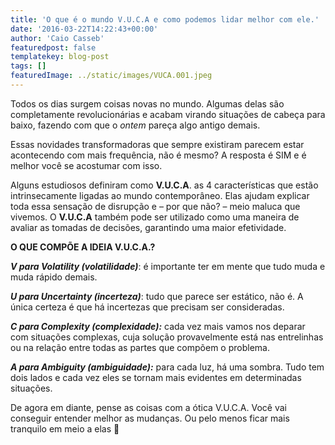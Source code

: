 ```yaml
---
title: 'O que é o mundo V.U.C.A e como podemos lidar melhor com ele.'
date: '2016-03-22T14:22:43+00:00'
author: 'Caio Casseb'
featuredpost: false
templatekey: blog-post
tags: []
featuredImage: ../static/images/VUCA.001.jpeg
---
```


Todos os dias surgem coisas novas no mundo. Algumas delas são completamente revolucionárias e acabam virando situações de cabeça para baixo, fazendo com que o _ontem_ pareça algo antigo demais.

Essas novidades transformadoras que sempre existiram parecem estar acontecendo com mais frequência, não é mesmo? A resposta é SIM e é melhor você se acostumar com isso.

Alguns estudiosos definiram como **V.U.C.A**. as 4 características que estão intrinsecamente ligadas ao mundo contemporâneo. Elas ajudam explicar toda essa sensação de disrupção e – por que não? – meio maluca que vivemos. O **V.U.C.A** também pode ser utilizado como uma maneira de avaliar as tomadas de decisões, garantindo uma maior efetividade.

**O QUE COMPÕE A IDEIA V.U.C.A.?**

**_V para Volatility (volatilidade)_**: é importante ter em mente que tudo muda e muda rápido demais.

**_U para Uncertainty (incerteza)_**: tudo que parece ser estático, não é. A única certeza é que há incertezas que precisam ser consideradas.

**_C para Complexity (complexidade):_** cada vez mais vamos nos deparar com situações complexas, cuja solução provavelmente está nas entrelinhas ou na relação entre todas as partes que compõem o problema.

**_A para Ambiguity (ambiguidade):_** para cada luz, há uma sombra. Tudo tem dois lados e cada vez eles se tornam mais evidentes em determinadas situações.

De agora em diante, pense as coisas com a ótica V.U.C.A. Você vai conseguir entender melhor as mudanças. Ou pelo menos ficar mais tranquilo em meio a elas 🙂
